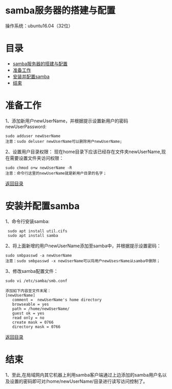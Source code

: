 samba服务器的搭建与配置
====

操作系统：ubuntu16.04（32位）

目录
=================

* [samba服务器的搭建与配置](#samba服务器的搭建与配置)
* [准备工作](#准备工作)
* [安装并配置samba](#安装并配置samba)
* [结束](#结束)


准备工作
========

1、添加新用户newUserName，并根据提示设置新用户的密码newUserPassword:
```
sudo adduser newUserName
注意：sudo deluser newUserName可以删除用户newUserName;
```
2、设置用户目录权限：
现在home目录下应该已经存在文件夹newUserName,现在需要设置文件夹访问权限：
```
sudo chmod o+w newUserName -R
注意：命令行这里的newUserName就是新用户目录的名字；
```

[返回目录](#table-of-contents)

安装并配置samba
=================

1、命令行安装samba:
```
 sudo apt install util.cifs
 sudo apt install samba
```
2、将上面新增的用户newUserName添加至samba中，并根据提示设置密码：
```
sudo smbpasswd -a newUserName
注意：sudo smbpasswd -x newUserName可以将用户newUsesrName从samba中删除；
```
3、修改samba配置文件：
```
sudo vi /etc/samba/smb.conf

添加如下内容至文件末尾：
[newUserName]
   comment =  newUserName's home directory
   browseable = yes
   path = /home/newUserName/
   guest ok = yes
   read only = no
   create mask = 0766
   directory mask = 0766
```


[返回目录](#table-of-contents)

结束
====
1、至此,在局域网内其它机器上利用samba客户端通过上边添加的samba用户名以及设置的密码即可对/home/newUserName/目录进行读写访问控制了。

